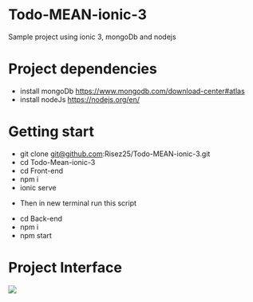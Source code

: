 # Todo-MEAN-ionic-3
Sample project using ionic 3, mongoDb and nodejs

# Project dependencies
- install mongoDb https://www.mongodb.com/download-center#atlas
- install nodeJs https://nodejs.org/en/

# Getting start
- git clone git@github.com:Risez25/Todo-MEAN-ionic-3.git
- cd Todo-Mean-ionic-3
- cd Front-end
- npm i
- ionic serve
+ Then in new terminal run this script
- cd Back-end
- npm i
- npm start

# Project Interface
![](https://user-images.githubusercontent.com/22849627/31091391-6806ca1c-a7dd-11e7-9d22-0895c90edbde.gif)
